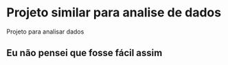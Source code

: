 # Projeto similar para analise de dados
 Projeto para analisar dados
 ## Eu não pensei que fosse fácil assim
